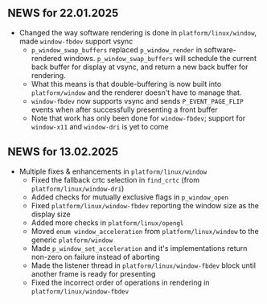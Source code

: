 ## NEWS for 22.01.2025

* Changed the way software rendering is done in `platform/linux/window`, made `window-fbdev` support vsync
    * `p_window_swap_buffers` replaced `p_window_render` in software-rendered windows.
        `p_window_swap_buffers` will schedule the current back buffer for display at vsync,
        and return a new back buffer for rendering.
    * What this means is that double-buffering is now built into `platform/window` and the renderer doesn't have to manage that.
    * `window-fbdev` now supports vsync and sends `P_EVENT_PAGE_FLIP` events when after successfully presenting a front buffer
    * Note that work has only been done for `window-fbdev`; support for `window-x11` and `window-dri` is yet to come

## NEWS for 13.02.2025
* Multiple fixes & enhancements in `platform/linux/window`
    * Fixed the fallback crtc selection in `find_crtc` (from `platform/linux/window-dri`)
    * Added checks for mutually exclusive flags in `p_window_open`
    * Fixed `platform/linux/window-fbdev` reporting the window size as the display size
    * Added more checks in `platform/linux/opengl`
    * Moved `enum window_acceleration` from `platform/linux/window` to the generic `platform/window`
    * Made `p_window_set_acceleration` and it's implementations return non-zero on failure instead of aborting
    * Made the listener thread in `platform/linux/window-fbdev` block until another frame is ready for presenting
    * Fixed the incorrect order of operations in rendering in `platform/linux/window-fbdev`
